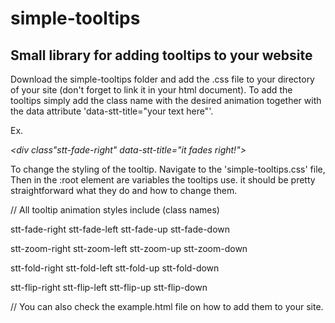 # simple-tooltips

Small library for adding tooltips to your website
-------------------------------------------------

Download the simple-tooltips folder and add the .css file to your directory of your site (don't forget to link it in your html document).
To add the tooltips simply add the class name with the desired animation together with the data attribute 'data-stt-title="your text here"'.

Ex.

*<div class"stt-fade-right" data-stt-title="it fades right!"></div>*


To change the styling of the tooltip. Navigate to the 'simple-tooltips.css' file, Then in the :root element are variables the tooltips use. 
it should be pretty straightforward what they do and how to change them.

// All tooltip animation styles include (class names)

stt-fade-right
stt-fade-left
stt-fade-up
stt-fade-down

stt-zoom-right
stt-zoom-left
stt-zoom-up
stt-zoom-down

stt-fold-right
stt-fold-left
stt-fold-up
stt-fold-down

stt-flip-right
stt-flip-left
stt-flip-up
stt-flip-down

// You can also check the example.html file on how to add them to your site.


 


